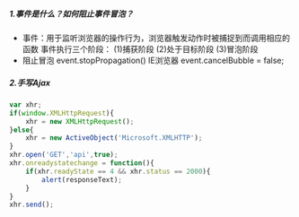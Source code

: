 ##### 1.事件是什么？如何阻止事件冒泡？
- 事件：用于监听浏览器的操作行为，浏览器触发动作时被捕捉到而调用相应的函数
事件执行三个阶段：
(1)捕获阶段
(2)处于目标阶段
(3)冒泡阶段
- 阻止冒泡
event.stopPropagation()
IE浏览器 event.cancelBubble = false;
##### 2.手写Ajax
```javascript
var xhr;
if(window.XMLHttpRequest){
    xhr = new XMLHttpRequest();
}else{
    xhr = new ActiveObject('Microsoft.XMLHTTP');
}
xhr.open('GET','api',true);
xhr.onreadystatechange = function(){
    if(xhr.readyState == 4 && xhr.status == 2000){
        alert(responseText);
    }
}
xhr.send();
```